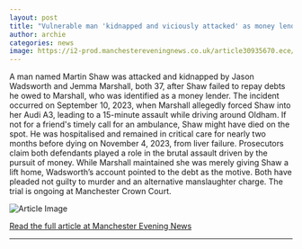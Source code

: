 ```yaml
---
layout: post
title: "Vulnerable man 'kidnapped and viciously attacked' as money lender enforced debt died two months later, murder trial told"
author: archie
categories: news
image: https://i2-prod.manchestereveningnews.co.uk/article30935670.ece/ALTERNATES/s1200/4_Manchester-Crown-Court-01JPGjpg.jpg
---
```

A man named Martin Shaw was attacked and kidnapped by Jason Wadsworth and Jemma Marshall, both 37, after Shaw failed to repay debts he owed to Marshall, who was identified as a money lender. The incident occurred on September 10, 2023, when Marshall allegedly forced Shaw into her Audi A3, leading to a 15-minute assault while driving around Oldham. If not for a friend's timely call for an ambulance, Shaw might have died on the spot. He was hospitalised and remained in critical care for nearly two months before dying on November 4, 2023, from liver failure. Prosecutors claim both defendants played a role in the brutal assault driven by the pursuit of money. While Marshall maintained she was merely giving Shaw a lift home, Wadsworth’s account pointed to the debt as the motive. Both have pleaded not guilty to murder and an alternative manslaughter charge. The trial is ongoing at Manchester Crown Court.

![Article Image](https://i2-prod.manchestereveningnews.co.uk/article30935670.ece/ALTERNATES/s1200/4_Manchester-Crown-Court-01JPGjpg.jpg)

[Read the full article at Manchester Evening News](https://www.manchestereveningnews.co.uk/news/greater-manchester-news/vulnerable-man-kidnapped-viciously-attacked-32631005)

---
